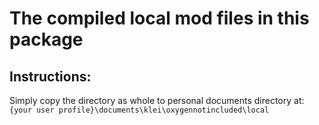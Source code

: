 
# The compiled local mod files in this package

## Instructions:  
Simply copy the directory as whole to personal documents directory at: `{your user profile}\documents\klei\oxygennotincluded\local`
